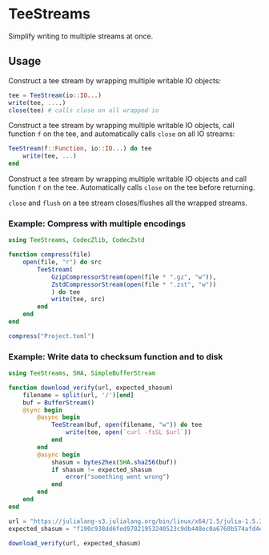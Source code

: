 # TeeStreams

Simplify writing to multiple streams at once.

## Usage

Construct a tee stream by wrapping multiple writable IO objects:
```julia
tee = TeeStream(io::IO...)
write(tee, ....)
close(tee) # calls close on all wrapped io
```

Construct a tee stream by wrapping multiple writable IO objects,
call function `f` on the tee, and automatically calls `close` on
all IO streams:
```julia
TeeStream(f::Function, io::IO...) do tee
    write(tee, ...)
end
```

Construct a tee stream by wrapping multiple writable IO objects and
call function `f` on the tee. Automatically calls `close` on the tee
before returning.

`close` and `flush` on a tee stream closes/flushes all the wrapped streams.

### Example: Compress with multiple encodings

```julia
using TeeStreams, CodecZlib, CodecZstd

function compress(file)
    open(file, "r") do src
        TeeStream(
            GzipCompressorStream(open(file * ".gz", "w")),
            ZstdCompressorStream(open(file * ".zst", "w"))
            ) do tee
            write(tee, src)
        end
    end
end

compress("Project.toml")
```

### Example: Write data to checksum function and to disk

```julia
using TeeStreams, SHA, SimpleBufferStream

function download_verify(url, expected_shasum)
    filename = split(url, '/')[end]
    buf = BufferStream()
    @sync begin
        @async begin
            TeeStream(buf, open(filename, "w")) do tee
                write(tee, open(`curl -fsSL $url`))
            end
        end
        @async begin
            shasum = bytes2hex(SHA.sha256(buf))
            if shasum != expected_shasum
                error("something went wrong")
            end
        end
    end
end

url = "https://julialang-s3.julialang.org/bin/linux/x64/1.5/julia-1.5.3-linux-x86_64.tar.gz"
expected_shasum = "f190c938dd6fed97021953240523c9db448ec0a6760b574afd4e9924ab5615f1"

download_verify(url, expected_shasum)
```
